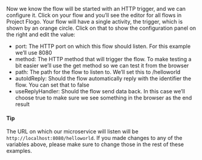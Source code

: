Now we know the flow will be started with an HTTP trigger, and we can configure it. Click on your flow and you’ll see the editor for all flows in Project Flogo. Your flow will have a single activity, the trigger, which is shown by an orange circle. Click on that to show the configuration panel on the right and edit the value:

* port: The HTTP port on which this flow should listen. For this example we’ll use 8080
* method: The HTTP method that will trigger the flow. To make testing a bit easier we’ll use the get method so we can test it from the browser
* path: The path for the flow to listen to. We’ll set this to /helloworld
* autoIdReply: Should the flow automatically reply with the identifier the flow. You can set that to false
* useReplyHandler: Should the flow send data back. In this case we’ll choose true to make sure we see something in the browser as the end result

#### Tip
The URL on which our microservice will listen will be `http://localhost:8080/helloworld`. If you made changes to any of the variables above, please make sure to change those in the rest of these examples.